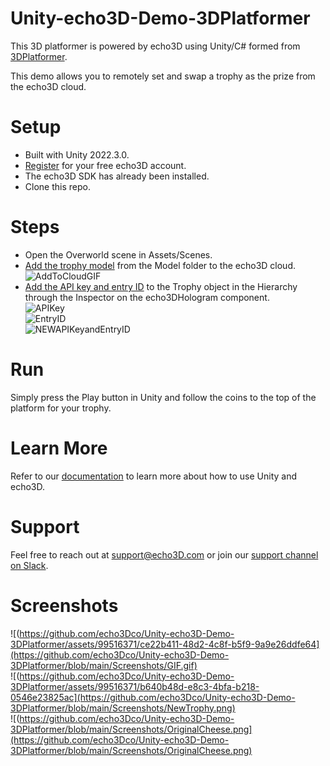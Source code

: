 # Unity-echo3D-Demo-3DPlatformer
This 3D platformer is powered by echo3D using Unity/C# formed from [3DPlatformer](https://github.com/colinschulte/3DPlatformer).

This demo allows you to remotely set and swap a trophy as the prize from the echo3D cloud.

# Setup
* Built with Unity 2022.3.0.
* [Register](https://console.echo3d.com/#/auth/register?utm_term={keyword}&utm_campaign=3Dplatformer_reskin&utm_source=GITHUB&utm_medium=repo) for your free echo3D account.
* The echo3D SDK has already been installed.
* Clone this repo.

# Steps
* Open the Overworld scene in Assets/Scenes.
* [Add the trophy model](https://docs.echo3d.co/quickstart/add-a-3d-model) from the Model folder to the echo3D cloud.
 ![AddToCloudGIF](https://github.com/Echo3DBebe/3DPlatformer/assets/99516371/a37e7194-8a48-4bae-a3f2-d05d76b1e20d)<br>
* [Add the API key and entry ID](https://docs.echo3d.com/unity/using-the-sdk) to the Trophy object in the Hierarchy through the Inspector on the echo3DHologram component. <br>
![APIKey](https://github.com/Echo3DBebe/3DPlatformer/assets/99516371/239cdfc8-d448-4003-a34a-3135483a49f0) <br>
![EntryID](https://github.com/Echo3DBebe/3DPlatformer/assets/99516371/fdbf2479-aa77-422a-ae47-408c2a57957a)<br>
![NEWAPIKeyandEntryID](https://github.com/Echo3DBebe/3DPlatformer/assets/99516371/1f661997-00c3-4bbd-b574-bccb39adbd95)

# Run
Simply press the Play button in Unity and follow the coins to the top of the platform for your trophy.

# Learn More
Refer to our [documentation](https://docs.echo3d.com/unity) to learn more about how to use Unity and echo3D.

# Support
Feel free to reach out at [support@echo3D.com](support@echo3D.com) or join our [support channel on Slack](https://go.echo3d.co/join).

# Screenshots
![(https://github.com/echo3Dco/Unity-echo3D-Demo-3DPlatformer/assets/99516371/ce22b411-48d2-4c8f-b5f9-9a9e26ddfe64](https://github.com/echo3Dco/Unity-echo3D-Demo-3DPlatformer/blob/main/Screenshots/GIF.gif) <br>
![(https://github.com/echo3Dco/Unity-echo3D-Demo-3DPlatformer/assets/99516371/b640b48d-e8c3-4bfa-b218-0546e23825ac](https://github.com/echo3Dco/Unity-echo3D-Demo-3DPlatformer/blob/main/Screenshots/NewTrophy.png) <br>
![(https://github.com/echo3Dco/Unity-echo3D-Demo-3DPlatformer/blob/main/Screenshots/OriginalCheese.png](https://github.com/echo3Dco/Unity-echo3D-Demo-3DPlatformer/blob/main/Screenshots/OriginalCheese.png)
